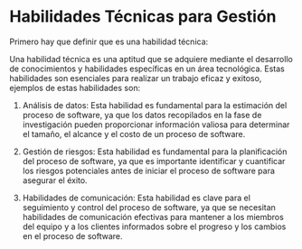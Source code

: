 # Habilidades Técnicas para Gestión 
Primero hay que definir que es una habilidad técnica: 

Una habilidad técnica es una aptitud que se adquiere mediante el desarrollo de conocimientos y habilidades específicas en un área tecnológica. Estas habilidades son esenciales para realizar un trabajo eficaz y exitoso, ejemplos de estas habilidades son: 

1. Análisis de datos: Esta habilidad es fundamental para la estimación del proceso de software, ya que los datos recopilados en la fase de investigación pueden proporcionar información valiosa para determinar el tamaño, el alcance y el costo de un proceso de software. 

2. Gestión de riesgos: Esta habilidad es fundamental para la planificación del proceso de software, ya que es importante identificar y cuantificar los riesgos potenciales antes de iniciar el proceso de software para asegurar el éxito. 

3. Habilidades de comunicación: Esta habilidad es clave para el seguimiento y control del proceso de software, ya que se necesitan habilidades de comunicación efectivas para mantener a los miembros del equipo y a los clientes informados sobre el progreso y los cambios en el proceso de software. 
